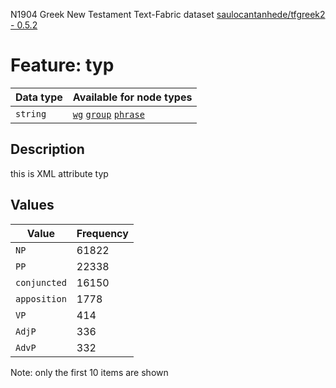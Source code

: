 <p>N1904 Greek New Testament Text-Fabric dataset <a href="https://github.com/saulocantanhede/tfgreek2">saulocantanhede/tfgreek2 - 0.5.2</a></p>

<h1>Feature: typ</h1>

<table>
<thead>
<tr>
  <th>Data type</th>
  <th>Available for node types</th>
</tr>
</thead>
<tbody>
<tr>
  <td><code>string</code></td>
  <td><A HREF="featurebynodetype.md#wg"><code>wg</code></A> <A HREF="featurebynodetype.md#group"><code>group</code></A> <A HREF="featurebynodetype.md#phrase"><code>phrase</code></A></td>
</tr>
</tbody>
</table>

<h2>Description</h2>

<p>this is XML attribute typ</p>

<h2>Values</h2>

<table>
<thead>
<tr>
  <th>Value</th>
  <th>Frequency</th>
</tr>
</thead>
<tbody>
<tr>
  <td><code>NP</code></td>
  <td>61822</td>
</tr>
<tr>
  <td><code>PP</code></td>
  <td>22338</td>
</tr>
<tr>
  <td><code>conjuncted</code></td>
  <td>16150</td>
</tr>
<tr>
  <td><code>apposition</code></td>
  <td>1778</td>
</tr>
<tr>
  <td><code>VP</code></td>
  <td>414</td>
</tr>
<tr>
  <td><code>AdjP</code></td>
  <td>336</td>
</tr>
<tr>
  <td><code>AdvP</code></td>
  <td>332</td>
</tr>
</tbody>
</table>

<p>Note: only the first 10 items are shown</p>
